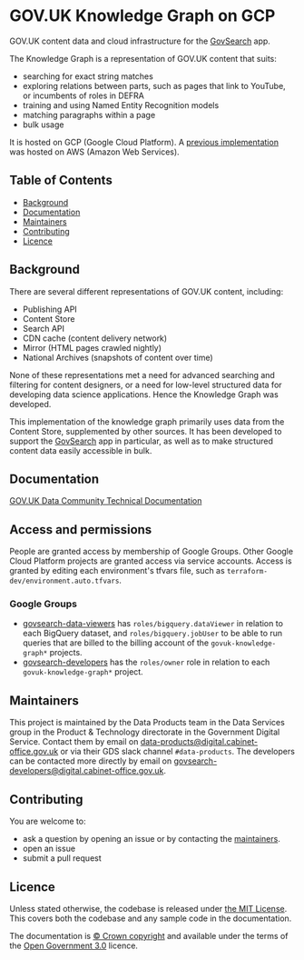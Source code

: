 # GOV.UK Knowledge Graph on GCP

GOV.UK content data and cloud infrastructure for the [GovSearch][govsearch] app.

The Knowledge Graph is a representation of GOV.UK content that suits:

- searching for exact string matches
- exploring relations between parts, such as pages that link to YouTube, or
  incumbents of roles in DEFRA
- training and using Named Entity Recognition models
- matching paragraphs within a page
- bulk usage

It is hosted on GCP (Google Cloud Platform). A [previous
implementation](https://github.com/alphagov/govuk-knowledge-graph) was hosted on
AWS (Amazon Web Services).

## Table of Contents

- [Background](#background)
- [Documentation](#documentation)
- [Maintainers](#maintainers)
- [Contributing](#contributing)
- [Licence](#licence)

## Background

There are several different representations of GOV.UK content, including:

- Publishing API
- Content Store
- Search API
- CDN cache (content delivery network)
- Mirror (HTML pages crawled nightly)
- National Archives (snapshots of content over time)

None of these representations met a need for advanced searching and filtering
for content designers, or a need for low-level structured data for developing
data science applications.  Hence the Knowledge Graph was developed.

This implementation of the knowledge graph primarily uses data from the Content
Store, supplemented by other sources.  It has been developed to support the
[GovSearch][govsearch] app in particular, as well as to make structured content
data easily accessible in bulk.

## Documentation

[GOV.UK Data Community Technical Documentation](https://gds-data-docs-bkbishsofa-nw.a.run.app/engineering/knowledge-graph-pipeline-v2/#advantages-of-the-new-pipeline)

## Access and permissions

People are granted access by membership of Google Groups.  Other Google Cloud
Platform projects are granted access via service accounts.  Access is granted by
editing each environment's tfvars file, such as
`terraform-dev/environment.auto.tfvars`.

### Google Groups

* [govsearch-data-viewers](https://groups.google.com/a/digital.cabinet-office.gov.uk/g/govsearch-data-viewers/about)
  has `roles/bigquery.dataViewer` in relation to each BigQuery dataset, and
  `roles/bigquery.jobUser` to be able to run queries that are billed to the
  billing account of the `govuk-knowledge-graph*` projects.
* [govsearch-developers](https://groups.google.com/a/digital.cabinet-office.gov.uk/g/govsearch-developers/members)
  has the `roles/owner` role in relation to each `govuk-knowledge-graph*`
  project.

## Maintainers

This project is maintained by the Data Products team in the Data Services group
in the Product & Technology directorate in the Government Digital Service.
Contact them by email on data-products@digital.cabinet-office.gov.uk or via
their GDS slack channel `#data-products`.  The developers can be contacted more
directly by email on govsearch-developers@digital.cabinet-office.gov.uk.

## Contributing

You are welcome to:

- ask a question by opening an issue or by contacting the
  [maintainers](#maintainers).
- open an issue
- submit a pull request

## Licence

Unless stated otherwise, the codebase is released under [the MIT License][mit].
This covers both the codebase and any sample code in the documentation.

The documentation is [© Crown copyright][copyright] and available under the terms
of the [Open Government 3.0][ogl] licence.

[mit]: LICENCE
[copyright]: http://www.nationalarchives.gov.uk/information-management/re-using-public-sector-information/uk-government-licensing-framework/crown-copyright/
[ogl]: http://www.nationalarchives.gov.uk/doc/open-government-licence/version/3/
[govsearch]: https://github.com/alphagov/govuk-knowledge-graph-search
[govuk-s3-mirror]: https://github.com/alphagov/govuk-s3-mirror
[ga4-analytics-352613]: https://console.cloud.google.com/welcome?project=govuk-bigquery-analytics
[cpto-content-metadata]: https://console.cloud.google.com/welcome?project=cpto-content-metadata
